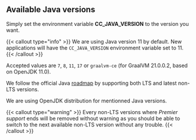 ## Available Java versions

Simply set the environment variable **CC_JAVA_VERSION** to the version you want.

{{< callout type="info" >}}
We are using Java version 11 by default.
New applications will have the `CC_JAVA_VERSION` environment variable set to 11.
{{< /callout >}}

Accepted values are `7`, `8`, `11`, `17` or `graalvm-ce` (for GraalVM 21.0.0.2, based on OpenJDK 11.0).

We follow the official Java [roadmap](https://www.oracle.com/java/technologies/java-se-support-roadmap.html) by supporting both LTS and latest non-LTS versions.

We are using OpenJDK distribution for mentionned Java versions. 

{{< callout type="warning" >}}
Every non-LTS versions where _Premier support_ ends will be removed without warning as you should be able to switch to the next available non-LTS version without any trouble.
{{< /callout >}}
